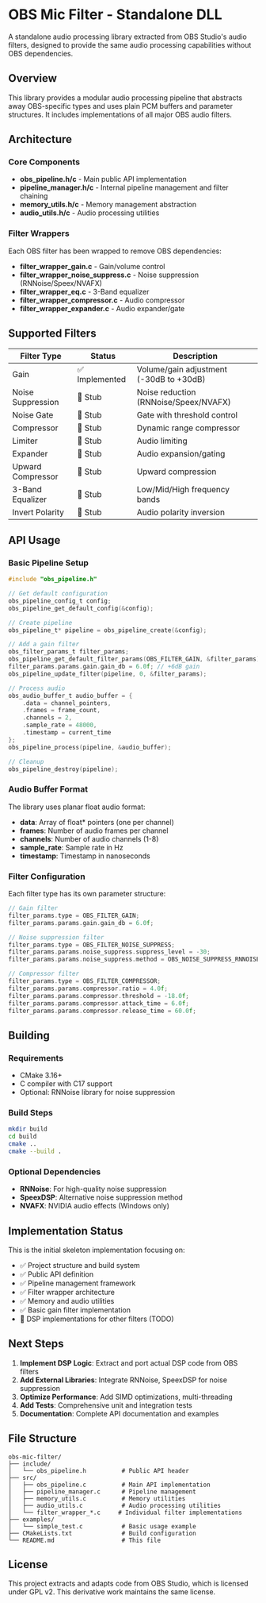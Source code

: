 # OBS Mic Filter - Standalone DLL

A standalone audio processing library extracted from OBS Studio's audio filters, designed to provide the same audio processing capabilities without OBS dependencies.

## Overview

This library provides a modular audio processing pipeline that abstracts away OBS-specific types and uses plain PCM buffers and parameter structures. It includes implementations of all major OBS audio filters.

## Architecture

### Core Components

- **obs_pipeline.h/c** - Main public API implementation
- **pipeline_manager.h/c** - Internal pipeline management and filter chaining
- **memory_utils.h/c** - Memory management abstraction
- **audio_utils.h/c** - Audio processing utilities

### Filter Wrappers

Each OBS filter has been wrapped to remove OBS dependencies:

- **filter_wrapper_gain.c** - Gain/volume control
- **filter_wrapper_noise_suppress.c** - Noise suppression (RNNoise/Speex/NVAFX)
- **filter_wrapper_eq.c** - 3-Band equalizer
- **filter_wrapper_compressor.c** - Audio compressor
- **filter_wrapper_expander.c** - Audio expander/gate

## Supported Filters

| Filter Type | Status | Description |
|-------------|--------|-------------|
| Gain | ✅ Implemented | Volume/gain adjustment (-30dB to +30dB) |
| Noise Suppression | 🚧 Stub | Noise reduction (RNNoise/Speex/NVAFX) |
| Noise Gate | 🚧 Stub | Gate with threshold control |
| Compressor | 🚧 Stub | Dynamic range compressor |
| Limiter | 🚧 Stub | Audio limiting |
| Expander | 🚧 Stub | Audio expansion/gating |
| Upward Compressor | 🚧 Stub | Upward compression |
| 3-Band Equalizer | 🚧 Stub | Low/Mid/High frequency bands |
| Invert Polarity | 🚧 Stub | Audio polarity inversion |

## API Usage

### Basic Pipeline Setup

```c
#include "obs_pipeline.h"

// Get default configuration
obs_pipeline_config_t config;
obs_pipeline_get_default_config(&config);

// Create pipeline
obs_pipeline_t* pipeline = obs_pipeline_create(&config);

// Add a gain filter
obs_filter_params_t filter_params;
obs_pipeline_get_default_filter_params(OBS_FILTER_GAIN, &filter_params);
filter_params.params.gain.gain_db = 6.0f; // +6dB gain
obs_pipeline_update_filter(pipeline, 0, &filter_params);

// Process audio
obs_audio_buffer_t audio_buffer = {
    .data = channel_pointers,
    .frames = frame_count,
    .channels = 2,
    .sample_rate = 48000,
    .timestamp = current_time
};
obs_pipeline_process(pipeline, &audio_buffer);

// Cleanup
obs_pipeline_destroy(pipeline);
```

### Audio Buffer Format

The library uses planar float audio format:
- **data**: Array of float* pointers (one per channel)
- **frames**: Number of audio frames per channel
- **channels**: Number of audio channels (1-8)
- **sample_rate**: Sample rate in Hz
- **timestamp**: Timestamp in nanoseconds

### Filter Configuration

Each filter type has its own parameter structure:

```c
// Gain filter
filter_params.type = OBS_FILTER_GAIN;
filter_params.params.gain.gain_db = 6.0f;

// Noise suppression filter
filter_params.type = OBS_FILTER_NOISE_SUPPRESS;
filter_params.params.noise_suppress.suppress_level = -30;
filter_params.params.noise_suppress.method = OBS_NOISE_SUPPRESS_RNNOISE;

// Compressor filter
filter_params.type = OBS_FILTER_COMPRESSOR;
filter_params.params.compressor.ratio = 4.0f;
filter_params.params.compressor.threshold = -18.0f;
filter_params.params.compressor.attack_time = 6.0f;
filter_params.params.compressor.release_time = 60.0f;
```

## Building

### Requirements
- CMake 3.16+
- C compiler with C17 support
- Optional: RNNoise library for noise suppression

### Build Steps

```bash
mkdir build
cd build
cmake ..
cmake --build .
```

### Optional Dependencies

- **RNNoise**: For high-quality noise suppression
- **SpeexDSP**: Alternative noise suppression method
- **NVAFX**: NVIDIA audio effects (Windows only)

## Implementation Status

This is the initial skeleton implementation focusing on:
- ✅ Project structure and build system
- ✅ Public API definition
- ✅ Pipeline management framework
- ✅ Filter wrapper architecture
- ✅ Memory and audio utilities
- ✅ Basic gain filter implementation
- 🚧 DSP implementations for other filters (TODO)

## Next Steps

1. **Implement DSP Logic**: Extract and port actual DSP code from OBS filters
2. **Add External Libraries**: Integrate RNNoise, SpeexDSP for noise suppression
3. **Optimize Performance**: Add SIMD optimizations, multi-threading
4. **Add Tests**: Comprehensive unit and integration tests
5. **Documentation**: Complete API documentation and examples

## File Structure

```
obs-mic-filter/
├── include/
│   └── obs_pipeline.h          # Public API header
├── src/
│   ├── obs_pipeline.c          # Main API implementation
│   ├── pipeline_manager.c      # Pipeline management
│   ├── memory_utils.c          # Memory utilities
│   ├── audio_utils.c           # Audio processing utilities
│   └── filter_wrapper_*.c     # Individual filter implementations
├── examples/
│   └── simple_test.c           # Basic usage example
├── CMakeLists.txt              # Build configuration
└── README.md                   # This file
```

## License

This project extracts and adapts code from OBS Studio, which is licensed under GPL v2. This derivative work maintains the same license.